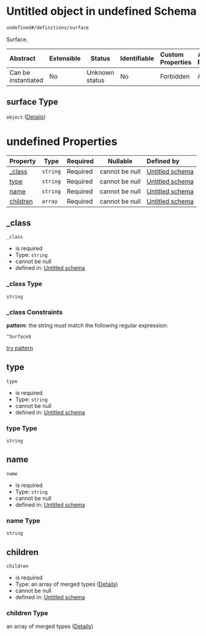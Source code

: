 # Untitled object in undefined Schema

```txt
undefined#/definitions/surface
```

Surface.


| Abstract            | Extensible | Status         | Identifiable | Custom Properties | Additional Properties | Access Restrictions | Defined In                                                              |
| :------------------ | ---------- | -------------- | ------------ | :---------------- | --------------------- | ------------------- | ----------------------------------------------------------------------- |
| Can be instantiated | No         | Unknown status | No           | Forbidden         | Allowed               | none                | [JTFSchema.schema.json\*](JTFSchema.schema.json "open original schema") |

## surface Type

`object` ([Details](jtfschema-definitions-surface.md))

# undefined Properties

| Property              | Type     | Required | Nullable       | Defined by                                                                                                                   |
| :-------------------- | -------- | -------- | -------------- | :--------------------------------------------------------------------------------------------------------------------------- |
| [\_class](#_class)    | `string` | Required | cannot be null | [Untitled schema](jtfschema-definitions-surface-properties-_class.md "undefined#/definitions/surface/properties/\_class")    |
| [type](#type)         | `string` | Required | cannot be null | [Untitled schema](jtfschema-definitions-surface-properties-type.md "undefined#/definitions/surface/properties/type")         |
| [name](#name)         | `string` | Required | cannot be null | [Untitled schema](jtfschema-definitions-surface-properties-name.md "undefined#/definitions/surface/properties/name")         |
| [children](#children) | `array`  | Required | cannot be null | [Untitled schema](jtfschema-definitions-surface-properties-children.md "undefined#/definitions/surface/properties/children") |

## \_class




`_class`

-   is required
-   Type: `string`
-   cannot be null
-   defined in: [Untitled schema](jtfschema-definitions-surface-properties-_class.md "undefined#/definitions/surface/properties/\_class")

### \_class Type

`string`

### \_class Constraints

**pattern**: the string must match the following regular expression: 

```regexp
^Surface$
```

[try pattern](https://regexr.com/?expression=%5ESurface%24 "try regular expression with regexr.com")

## type




`type`

-   is required
-   Type: `string`
-   cannot be null
-   defined in: [Untitled schema](jtfschema-definitions-surface-properties-type.md "undefined#/definitions/surface/properties/type")

### type Type

`string`

## name




`name`

-   is required
-   Type: `string`
-   cannot be null
-   defined in: [Untitled schema](jtfschema-definitions-surface-properties-name.md "undefined#/definitions/surface/properties/name")

### name Type

`string`

## children




`children`

-   is required
-   Type: an array of merged types ([Details](jtfschema-definitions-surface-properties-children-items.md))
-   cannot be null
-   defined in: [Untitled schema](jtfschema-definitions-surface-properties-children.md "undefined#/definitions/surface/properties/children")

### children Type

an array of merged types ([Details](jtfschema-definitions-surface-properties-children-items.md))
